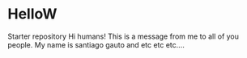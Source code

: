 # HelloW
Starter repository
  Hi humans! This is a message from me to all of you people. My name is santiago gauto and etc etc etc....
